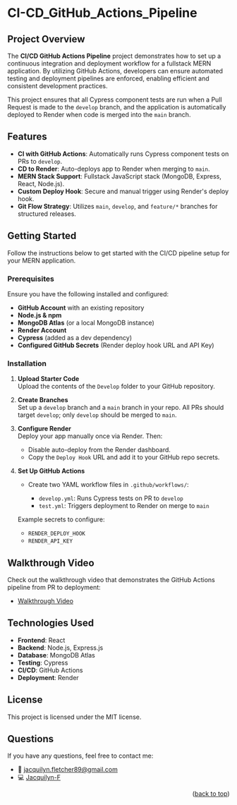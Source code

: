 <a id="readme-top"></a>  
# CI-CD_GitHub_Actions_Pipeline

## Project Overview

The **CI/CD GitHub Actions Pipeline** project demonstrates how to set up a continuous integration and deployment workflow for a fullstack MERN application. By utilizing GitHub Actions, developers can ensure automated testing and deployment pipelines are enforced, enabling efficient and consistent development practices.

This project ensures that all Cypress component tests are run when a Pull Request is made to the `develop` branch, and the application is automatically deployed to Render when code is merged into the `main` branch.

## Features

- **CI with GitHub Actions**: Automatically runs Cypress component tests on PRs to `develop`.
- **CD to Render**: Auto-deploys app to Render when merging to `main`.
- **MERN Stack Support**: Fullstack JavaScript stack (MongoDB, Express, React, Node.js).
- **Custom Deploy Hook**: Secure and manual trigger using Render's deploy hook.
- **Git Flow Strategy**: Utilizes `main`, `develop`, and `feature/*` branches for structured releases.

## Getting Started

Follow the instructions below to get started with the CI/CD pipeline setup for your MERN application.

### Prerequisites

Ensure you have the following installed and configured:

- **GitHub Account** with an existing repository
- **Node.js & npm**
- **MongoDB Atlas** (or a local MongoDB instance)
- **Render Account**
- **Cypress** (added as a dev dependency)
- **Configured GitHub Secrets** (Render deploy hook URL and API Key)

### Installation

1. **Upload Starter Code**  
   Upload the contents of the `Develop` folder to your GitHub repository.

2. **Create Branches**  
   Set up a `develop` branch and a `main` branch in your repo. All PRs should target `develop`; only `develop` should be merged to `main`.

3. **Configure Render**  
   Deploy your app manually once via Render. Then:
   - Disable auto-deploy from the Render dashboard.
   - Copy the `Deploy Hook` URL and add it to your GitHub repo secrets.

4. **Set Up GitHub Actions**

   - Create two YAML workflow files in `.github/workflows/`:

     - `develop.yml`: Runs Cypress tests on PR to `develop`
     - `test.yml`: Triggers deployment to Render on merge to `main`

   Example secrets to configure:

   - `RENDER_DEPLOY_HOOK`
   - `RENDER_API_KEY`

## Walkthrough Video

Check out the walkthrough video that demonstrates the GitHub Actions pipeline from PR to deployment:

- [Walkthrough Video](https://your-video-link.com)

## Technologies Used

- **Frontend**: React
- **Backend**: Node.js, Express.js
- **Database**: MongoDB Atlas
- **Testing**: Cypress
- **CI/CD**: GitHub Actions
- **Deployment**: Render

## License

This project is licensed under the MIT license.

## Questions

If you have any questions, feel free to contact me:

- 📧 [jacquilyn.fletcher89@gmail.com](mailto:jacquilyn.fletcher89@gmail.com)
- 💻 [Jacquilyn-F](https://github.com/Jacquilyn-F)

<p align="right">(<a href="#readme-top">back to top</a>)</p>
